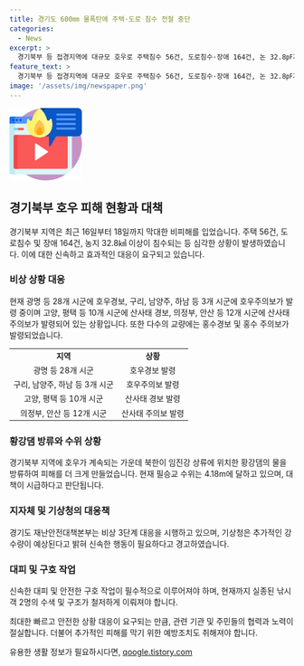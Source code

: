 ```yaml
---
title: 경기도 600㎜ 물폭탄에 주택·도로 침수 전철 중단
categories:
  - News
excerpt: >
  경기북부 등 접경지역에 대규모 호우로 주택침수 56건, 도로침수·장애 164건, 논 32.8㎊가 침수되며 안성 낚시객 2명 실종. 북한 황강댐 방류로 인한 피해 증가. 16일부터 18일까지 최대 600mm의 강한 비로 인해 경기지역 피해 심각. 교량과 지하차도 통제, 지하철 운행 중단. 최고 수위인 비상 3단계로 대응하며 추가 비 예보.
feature_text: >
  경기북부 등 접경지역에 대규모 호우로 주택침수 56건, 도로침수·장애 164건, 논 32.8㎊가 침수되며 안성 낚시객 2명 실종. 북한 황강댐 방류로 인한 피해 증가. 16일부터 18일까지 최대 600mm의 강한 비로 인해 경기지역 피해 심각. 교량과 지하차도 통제, 지하철 운행 중단. 최고 수위인 비상 3단계로 대응하며 추가 비 예보.
image: '/assets/img/newspaper.png'
---
```


<p><img src="/assets/img/news.png" alt="rentncar 속보" /></p>

<h2 data-ke-size="size26">경기북부 호우 피해 현황과 대책</h2>

<p data-ke-size="size16">경기북부 지역은 최근 16일부터 18일까지 막대한 비피해를 입었습니다. 주택 56건, 도로침수 및 장애 164건, 농지 32.8㎢ 이상이 침수되는 등 심각한 상황이 발생하였습니다. 이에 대한 신속하고 효과적인 대응이 요구되고 있습니다.</p>

<h3 data-ke-size="size24">비상 상황 대응</h3>

<p data-ke-size="size16">현재 광명 등 28개 시군에 호우경보, 구리, 남양주, 하남 등 3개 시군에 호우주의보가 발령 중이며 고양, 평택 등 10개 시군에 산사태 경보, 의정부, 안산 등 12개 시군에 산사태 주의보가 발령되어 있는 상황입니다. 또한 다수의 교량에는 홍수경보 및 홍수 주의보가 발령되었습니다.</p>

<table>
    <tr>
        <td style="text-align: center; height: 17px;"><b>지역</b></td>
        <td style="text-align: center; height: 17px;"><b>상황</b></td>
    </tr>
    <tr>
        <td style="text-align: center; height: 17px;">광명 등 28개 시군</td>
        <td style="text-align: center; height: 17px;">호우경보 발령</td>
    </tr>
    <tr>
        <td style="text-align: center; height: 17px;">구리, 남양주, 하남 등 3개 시군</td>
        <td style="text-align: center; height: 17px;">호우주의보 발령</td>
    </tr>
    <tr>
        <td style="text-align: center; height: 17px;">고양, 평택 등 10개 시군</td>
        <td style="text-align: center; height: 17px;">산사태 경보 발령</td>
    </tr>
    <tr>
        <td style="text-align: center; height: 17px;">의정부, 안산 등 12개 시군</td>
        <td style="text-align: center; height: 17px;">산사태 주의보 발령</td>
    </tr>
</table>

<h3 data-ke-size="size24">황강댐 방류와 수위 상황</h3>

<p data-ke-size="size16">경기북부 지역에 호우가 계속되는 가운데 북한이 임진강 상류에 위치한 황강댐의 물을 방류하여 피해를 더 크게 만들었습니다. 현재 필승교 수위는 4.18m에 달하고 있으며, 대책이 시급하다고 판단됩니다.</p>

<h3 data-ke-size="size24">지자체 및 기상청의 대응책</h3>

<p data-ke-size="size16">경기도 재난안전대책본부는 비상 3단계 대응을 시행하고 있으며, 기상청은 추가적인 강수량이 예상된다고 밝혀 신속한 행동이 필요하다고 경고하였습니다.</p>

<h3 data-ke-size="size24">대피 및 구호 작업</h3>

<p data-ke-size="size16">신속한 대피 및 안전한 구호 작업이 필수적으로 이루어져야 하며, 현재까지 실종된 낚시객 2명의 수색 및 구조가 철저하게 이뤄져야 합니다.</p>

<p data-ke-size="size16">최대한 빠르고 안전한 상황 대응이 요구되는 만큼, 관련 기관 및 주민들의 협력과 노력이 절실합니다. 더불어 추가적인 피해를 막기 위한 예방조치도 취해져야 합니다.</p>
유용한 생활 정보가 필요하시다면, <a href="https://qoogle.tistory.com" rel="dofollow">qoogle.tistory.com</a>


